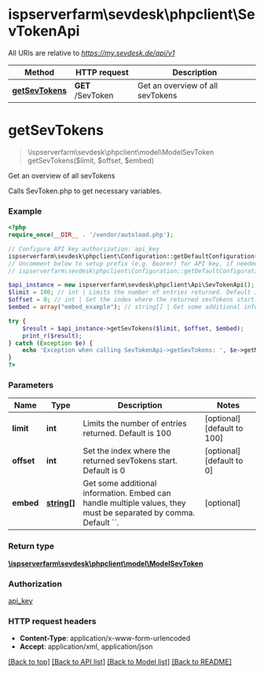 # ispserverfarm\sevdesk\phpclient\SevTokenApi

All URIs are relative to *https://my.sevdesk.de/api/v1*

Method | HTTP request | Description
------------- | ------------- | -------------
[**getSevTokens**](SevTokenApi.md#getSevTokens) | **GET** /SevToken | Get an overview of all sevTokens


# **getSevTokens**
> \ispserverfarm\sevdesk\phpclient\model\ModelSevToken getSevTokens($limit, $offset, $embed)

Get an overview of all sevTokens

Calls SevToken.php to get necessary variables.

### Example
```php
<?php
require_once(__DIR__ . '/vendor/autoload.php');

// Configure API key authorization: api_key
ispserverfarm\sevdesk\phpclient\Configuration::getDefaultConfiguration()->setApiKey('token', 'YOUR_API_KEY');
// Uncomment below to setup prefix (e.g. Bearer) for API key, if needed
// ispserverfarm\sevdesk\phpclient\Configuration::getDefaultConfiguration()->setApiKeyPrefix('token', 'Bearer');

$api_instance = new ispserverfarm\sevdesk\phpclient\Api\SevTokenApi();
$limit = 100; // int | Limits the number of entries returned. Default is 100
$offset = 0; // int | Set the index where the returned sevTokens start. Default is 0
$embed = array("embed_example"); // string[] | Get some additional information. Embed can handle multiple values, they must be separated by comma. Default ``.

try {
    $result = $api_instance->getSevTokens($limit, $offset, $embed);
    print_r($result);
} catch (Exception $e) {
    echo 'Exception when calling SevTokenApi->getSevTokens: ', $e->getMessage(), PHP_EOL;
}
?>
```

### Parameters

Name | Type | Description  | Notes
------------- | ------------- | ------------- | -------------
 **limit** | **int**| Limits the number of entries returned. Default is 100 | [optional] [default to 100]
 **offset** | **int**| Set the index where the returned sevTokens start. Default is 0 | [optional] [default to 0]
 **embed** | [**string[]**](../Model/string.md)| Get some additional information. Embed can handle multiple values, they must be separated by comma. Default &#x60;&#x60;. | [optional]

### Return type

[**\ispserverfarm\sevdesk\phpclient\model\ModelSevToken**](../Model/ModelSevToken.md)

### Authorization

[api_key](../../README.md#api_key)

### HTTP request headers

 - **Content-Type**: application/x-www-form-urlencoded
 - **Accept**: application/xml, application/json

[[Back to top]](#) [[Back to API list]](../../README.md#documentation-for-api-endpoints) [[Back to Model list]](../../README.md#documentation-for-models) [[Back to README]](../../README.md)

